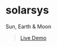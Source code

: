# solarsys

Sun, Earth &amp; Moon
> [Live Demo](https://oriondevinfo.github.io/solarsys/solarsys.html)
